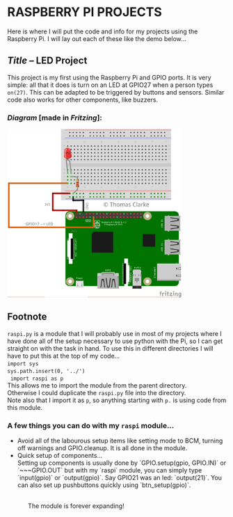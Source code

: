 # RASPBERRY PI PROJECTS
Here is where I will put the code and info for my projects using the Raspberry Pi. I will lay out each of these like the demo below...

## <i>Title –</i> LED Project
This project is my first using the Raspberry Pi and GPIO ports. It is very simple: all that it does is turn on an LED at GPIO27 when a person types `on(27)`. This can be adapted to be triggered by buttons and sensors. Similar code also works for other components, like buzzers.

### <i>Diagram</i> [made in <i>Fritzing</i>]:
<img src="/sample/diagram1.png" length=400 width=400>

## Footnote
`raspi.py` is a module that I will probably use in most of my projects where I have done all of the setup necessary to use
python with the Pi, so I can get straight on with the task in hand. To use this in different directories I will have to put this at the top of my code...<br>
` import sys ` <br>
` sys.path.insert(0, '../') `<br>
` import raspi as p` <br>
This allows me to import the module from the parent directory.<br> 
Otherwise I could duplicate the `raspi.py` file into the directory.<br>
Note also that I import it as `p`, so anything starting with `p.` is using code from this module.
### A few things you can do with my `raspi` module...
<ul>
  <li>
  Avoid all of the labourous setup items like setting mode to BCM, turning off warnings and GPIO.cleanup. It is all done in the module.
  </li>
  <li> 
  Quick setup of components...<br>
  Setting up components is usually done by `GPIO.setup(gpio, GPIO.IN)` or `~~~GPIO.OUT` but with my `raspi` module, you can simply type `input(gpio)` or `output(gpio)`. Say GPIO21 was an led: `output(21)`. You can also set up pushbuttons quickly using `btn_setup(gpio)`.
  </li>
<ul><br>
The module is forever expanding!
